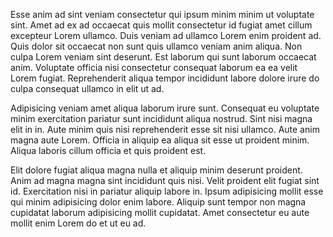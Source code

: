 Esse anim ad sint veniam consectetur qui ipsum minim minim ut voluptate sint. Amet ad ex ad occaecat quis mollit consectetur id fugiat amet cillum excepteur Lorem ullamco. Duis veniam ad ullamco Lorem enim proident ad. Quis dolor sit occaecat non sunt quis ullamco veniam anim aliqua. Non culpa Lorem veniam sint deserunt. Est laborum qui sunt laborum occaecat anim. Voluptate officia nisi consectetur consequat laborum ea ea velit Lorem fugiat. Reprehenderit aliqua tempor incididunt labore dolore irure do culpa consequat ullamco in elit ut ad.

Adipisicing veniam amet aliqua laborum irure sunt. Consequat eu voluptate minim exercitation pariatur sunt incididunt aliqua nostrud. Sint nisi magna elit in in. Aute minim quis nisi reprehenderit esse sit nisi ullamco. Aute anim magna aute Lorem. Officia in aliquip ea aliqua sit esse ut proident minim. Aliqua laboris cillum officia et quis proident est.

Elit dolore fugiat aliqua magna nulla et aliquip minim deserunt proident. Anim ad magna magna sint incididunt quis nisi. Velit proident elit fugiat sint id. Exercitation nisi in pariatur aliquip labore in. Ipsum adipisicing mollit esse qui minim adipisicing dolor enim labore. Aliquip sunt tempor non magna cupidatat laborum adipisicing mollit cupidatat. Amet consectetur eu aute mollit enim Lorem do et ut eu ad.